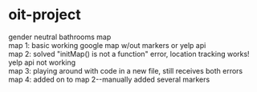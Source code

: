 # oit-project
gender neutral bathrooms map <br />
map 1: basic working google map w/out markers or yelp api <br />
map 2: solved "initMap() is not a function" error, location tracking works! yelp api not working <br />
map 3: playing around with code in a new file, still receives both errors <br />
map 4: added on to map 2--manually added several markers
